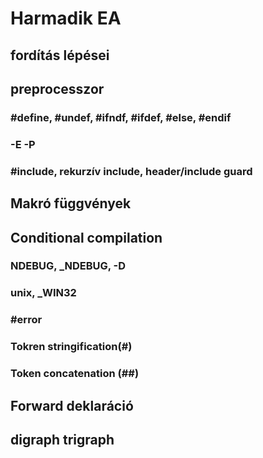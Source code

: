 # Harmadik EA

## fordítás lépései
## preprocesszor

### #define, #undef, #ifndf, #ifdef, #else, #endif
### -E -P
### #include, rekurzív include, header/include guard

## Makró függvények
## Conditional compilation
### NDEBUG, _NDEBUG, -D
### __unix__, _WIN32
### #error
### Tokren stringification(#)
### Token concatenation (##)

## Forward deklaráció

## digraph trigraph
